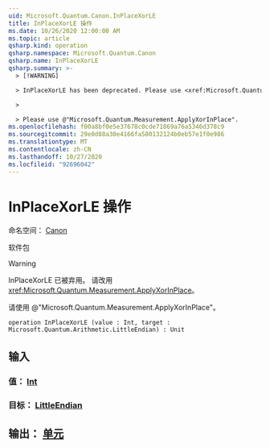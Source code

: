 ```yaml
---
uid: Microsoft.Quantum.Canon.InPlaceXorLE
title: InPlaceXorLE 操作
ms.date: 10/26/2020 12:00:00 AM
ms.topic: article
qsharp.kind: operation
qsharp.namespace: Microsoft.Quantum.Canon
qsharp.name: InPlaceXorLE
qsharp.summary: >-
  > [!WARNING]

  > InPlaceXorLE has been deprecated. Please use <xref:Microsoft.Quantum.Measurement.ApplyXorInPlace> instead.

  >

  > Please use @"Microsoft.Quantum.Measurement.ApplyXorInPlace".
ms.openlocfilehash: f00a8bf0e5e37678c0cde71869a76a5346d378c9
ms.sourcegitcommit: 29e0d88a30e4166fa580132124b0eb57e1f0e986
ms.translationtype: MT
ms.contentlocale: zh-CN
ms.lasthandoff: 10/27/2020
ms.locfileid: "92696042"
---
```

# <a name="inplacexorle-operation"></a>InPlaceXorLE 操作

命名空间： [Canon](xref:Microsoft.Quantum.Canon)

软件包 [](https://nuget.org/packages/)


> [!WARNING]
> InPlaceXorLE 已被弃用。 请改用 <xref:Microsoft.Quantum.Measurement.ApplyXorInPlace>。
>
> 请使用 @"Microsoft.Quantum.Measurement.ApplyXorInPlace"。



```qsharp
operation InPlaceXorLE (value : Int, target : Microsoft.Quantum.Arithmetic.LittleEndian) : Unit
```


## <a name="input"></a>输入

### <a name="value--int"></a>值： [Int](xref:microsoft.quantum.lang-ref.int)




### <a name="target--littleendian"></a>目标： [LittleEndian](xref:Microsoft.Quantum.Arithmetic.LittleEndian)





## <a name="output--unit"></a>输出： [单元](xref:microsoft.quantum.lang-ref.unit)

